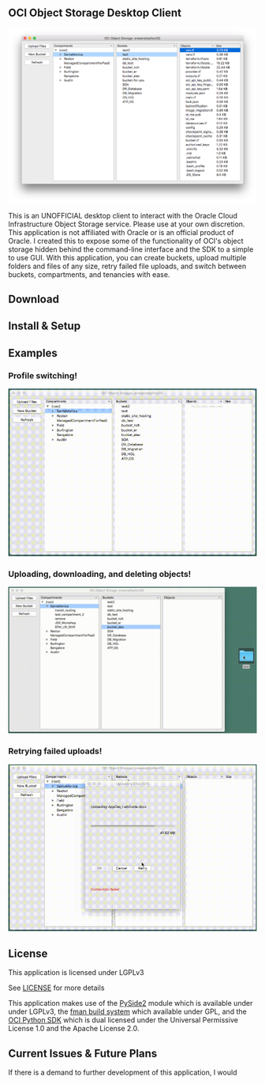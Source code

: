 ## OCI Object Storage Desktop Client

![OCI Object Storage Screenshot](/img/example.png?raw=true)

This is an UNOFFICIAL desktop client to interact with the Oracle Cloud Infrastructure Object Storage service. Please use at your own discretion. This application is not affiliated with Oracle or is an official product of Oracle. I created this to expose some of the functionality of OCI's object storage hidden behind the command-line interface and the SDK to a simple to use GUI. With this application, you can create buckets, upload multiple folders and files of any size, retry failed file uploads, and switch between buckets, compartments, and tenancies with ease.

## Download

## Install & Setup

## Examples

### Profile switching!

![Profile switching](/img/switch_profiles.gif?raw=true)

### Uploading, downloading, and deleting objects!

![Uploading, downloading, and deleting objects](/img/upload_download_delete.gif?raw=true)

### Retrying failed uploads!

![Retrying failed uploads](/img/retry.gif?raw=true)

## License

This application is licensed under LGPLv3

See [LICENSE](https://github.com/rosalexander/oci-object-storage-desktop/blob/master/LICENSE) for more details

This application makes use of the [PySide2](https://wiki.qt.io/Qt_for_Python) module which is available under under LGPLv3, the [fman build system](https://github.com/mherrmann/fbs) which available under GPL, and the [OCI Python SDK](https://github.com/oracle/oci-python-sdk) which is dual licensed under the Universal Permissive License 1.0 and the Apache License 2.0.

## Current Issues & Future Plans



If there is a demand to further development of this application, I would 
